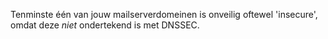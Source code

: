 Tenminste één van jouw mailserverdomeinen is onveilig oftewel 'insecure', 
omdat deze *niet* ondertekend is met DNSSEC.
